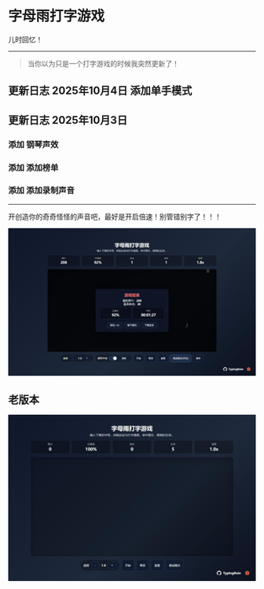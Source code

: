# 字母雨打字游戏

儿时回忆！

---

> 当你以为只是一个打字游戏的时候我突然更新了！

## 更新日志 2025年10月4日 添加单手模式

## 更新日志 2025年10月3日

### 添加 钢琴声效

### 添加 添加榜单

### 添加 添加录制声音

---

开创造你的奇奇怪怪的声音吧，最好是开启倍速！别管错别字了！！！

![](./image/2.jpg)

## 老版本

![](./image/1.jpg)
